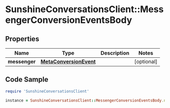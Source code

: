 # SunshineConversationsClient::MessengerConversionEventsBody

## Properties

Name | Type | Description | Notes
------------ | ------------- | ------------- | -------------
**messenger** | [**MetaConversionEvent**](MetaConversionEvent.md) |  | [optional] 

## Code Sample

```ruby
require 'SunshineConversationsClient'

instance = SunshineConversationsClient::MessengerConversionEventsBody.new(messenger: null)
```


